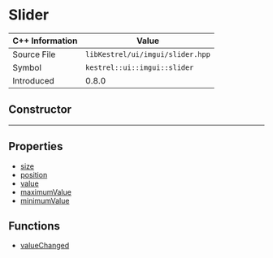 
# Slider

| C++ Information | Value |
| --- | --- |
| Source File | `libKestrel/ui/imgui/slider.hpp` |
| Symbol | `kestrel::ui::imgui::slider` |
| Introduced | 0.8.0 |

## Constructor

---

## Properties

 - [size](size.md)
 - [position](position.md)
 - [value](value.md)
 - [maximumValue](maximumValue.md)
 - [minimumValue](minimumValue.md)

## Functions

 - [valueChanged](valueChanged.md)

